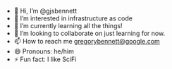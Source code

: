 - 👋 Hi, I’m @gjsbennett
- 👀 I’m interested in infrastructure as code
- 🌱 I’m currently learning all the things!
- 💞️ I’m looking to collaborate on just learning for now.
- 📫 How to reach me gregorybennett@google.com
- 😄 Pronouns: he/him
- ⚡ Fun fact: I like SciFi

<!---
gjsbennett/gjsbennett is a ✨ special ✨ repository because its `README.md` (this file) appears on your GitHub profile.
You can click the Preview link to take a look at your changes.
--->
